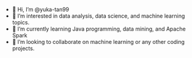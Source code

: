 - 👋 Hi, I’m @yuka-tan99
- 👀 I’m interested in data analysis, data science, and machine learning topics.
- 🌱 I’m currently learning Java programming, data mining, and Apache Spark
- 💞️ I’m looking to collaborate on machine learning or any other coding projects.

<!---
yuka-tan99/yuka-tan99 is a ✨ special ✨ repository because its `README.md` (this file) appears on your GitHub profile.
You can click the Preview link to take a look at your changes.
--->

